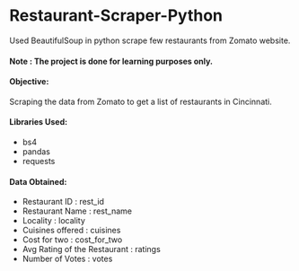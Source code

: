 # Restaurant-Scraper-Python
Used BeautifulSoup in python scrape few restaurants from Zomato website.

#### Note : The project is done for learning purposes only.

#### Objective:  
Scraping the data from Zomato to get a list of restaurants in Cincinnati.

#### Libraries Used:

* bs4 
* pandas 
* requests

#### Data Obtained:

* Restaurant ID : rest_id
* Restaurant Name : rest_name
* Locality : locality
* Cuisines offered : cuisines
* Cost for two : cost_for_two
* Avg Rating of the Restaurant : ratings
* Number of Votes : votes







